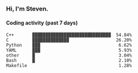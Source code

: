 ### Hi, I'm Steven.

#### Coding activity (past 7 days)
```
C++       ▓▓▓▓▓▓▓▓▓▓▓▓▓▓▓▓▓▓▓▓▓▓▓▓▓▓▓▓▓▓  54.84%
C         ▓▓▓▓▓▓▓▓▓▓▓▓▓▓                  26.20%
Python    ▓▓▓                              6.62%
YAML      ▓▓▓                              5.93%
other     ▓                                3.04%
Bash      ▓                                2.10%
Makefile                                   1.28%
```
